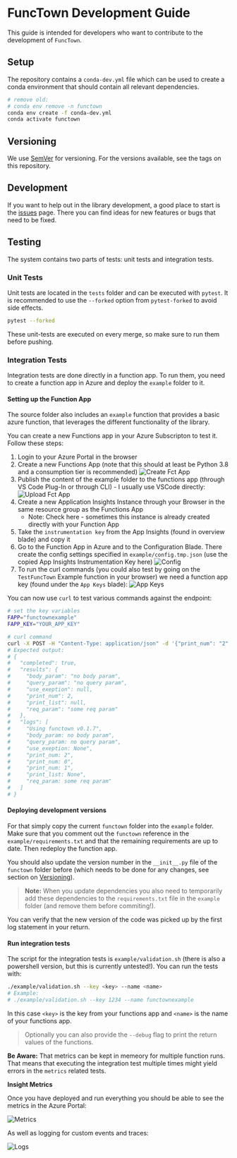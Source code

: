 # FuncTown Development Guide

This guide is intended for developers who want to contribute to the development of
`FuncTown`.

## Setup

The repository contains a `conda-dev.yml` file which can be used to create a conda
environment that should contain all relevant dependencies.

```bash
# remove old:
# conda env remove -n functown
conda env create -f conda-dev.yml
conda activate functown
```

## Versioning

We use [SemVer](http://semver.org/) for versioning. For the versions available, see the
tags on this repository.

## Development

If you want to help out in the library development, a good place to start is the
[issues](https://github.com/felixnext/python-functown/issues) page. There you can find
ideas for new features or bugs that need to be fixed.

## Testing

The system contains two parts of tests: unit tests and integration tests.

### Unit Tests

Unit tests are located in the `tests` folder and can be executed with `pytest`. It is
recommended to use the `--forked` option from `pytest-forked` to avoid side effects.

```bash
pytest --forked
```

These unit-tests are executed on every merge, so make sure to run them before pushing.

### Integration Tests

Integration tests are done directly in a function app. To run them, you need to create
a function app in Azure and deploy the `example` folder to it.

#### Setting up the Function App

The source folder also includes an `example` function that provides a basic azure function,
that leverages the different functionality of the library.

You can create a new Functions app in your Azure Subscripton to test it. Follow these steps:

1. Login to your Azure Portal in the browser
2. Create a new Functions App (note that this should at least be Python 3.8 and a consumption tier is recommended)
    ![Create Fct App](../assets/example_create-fct.png)
3. Publish the content of the example folder to the functions app (through VS Code Plug-In or through CLI) - I usually use VSCode directly:
    ![Upload Fct App](../assets/example_upload-fct.png)
4. Create a new Application Insights Instance through your Browser in the same resource group as the Functions App
    * Note: Check here - sometimes this instance is already created directly with your Function App
5. Take the `instrumentation key` from the App Insights (found in overview blade) and copy it
6. Go to the Function App in Azure and to the Configuration Blade. There create the config settings specified in `example/config.tmp.json` (use the copied App Insights Instrumentation Key here)
    ![Config](../assets/example_config-settings.png)
7. To run the curl commands (you could also test by going on the `TestFuncTown` Example function in your browser) we need a function app key (found under the `App Keys` blade):
    ![App Keys](../assets/example_get-key.png)

You can now use `curl` to test various commands against the endpoint:

```bash
# set the key variables
FAPP="functownexample"
FAPP_KEY="YOUR_APP_KEY"

# curl command
curl -X POST -H "Content-Type: application/json" -d '{"print_num": "2", "req": "some req param"}' "https://${FAPP}.azurewebsites.net/api/TestFuncTown?code=${FAPP_KEY}"
# Expected output:
# {
#   "completed": true,
#   "results": {
#     "body_param": "no body param",
#     "query_param": "no query param",
#     "use_exeption": null,
#     "print_num": 2,
#     "print_list": null,
#     "req_param": "some req param"
#   },
#   "logs": [
#     "Using functown v0.1.7",
#     "body_param: no body param",
#     "query_param: no query param",
#     "use_exeption: None",
#     "print_num: 2",
#     "print_num: 0",
#     "print_num: 1",
#     "print_list: None",
#     "req_param: some req param"
#   ]
# }
```

#### Deploying development versions

For that simply copy the current `functown` folder into the `example` folder.
Make sure that you comment out the `functown` reference in the
`example/requirements.txt` and that the remaining requirements are up to date. Then
redeploy the function app.

You should also update the version number in the `__init__.py` file of the `functown`
folder before (which needs to be done for any changes, see section on
[Versioning](#versioning)).

> **Note:** When you update dependencies you also need to temporarily add these
> dependencies to the `requirements.txt` file in the `example` folder (and remove them
> before commiting!).

You can verify that the new version of the code was picked up by the first log statement
in your return.

#### Run integration tests

The script for the integration tests is `example/validation.sh` (there is also a
powershell version, but this is currently untested!).
You can run the tests with:

```bash
./example/validation.sh --key <key> --name <name>
# Example:
# ./example/validation.sh --key 1234 --name functownexample
```

In this case `<key>` is the key from your functions app and `<name>` is the name of
your functions app.

> Optionally you can also provide the `--debug` flag to print the return values of the
> functions.

**Be Aware:** That metrics can be kept in memeory for multiple function runs. That means
that executing the integration test multiple times might yield errors in the `metrics`
related tests.

**Insight Metrics**

Once you have deployed and run everything you should be able to see the metrics in the
Azure Portal:

![Metrics](../assets/example_insights_metrics.png)

As well as logging for custom events and traces:

![Logs](../assets/example_insights_events.png)
